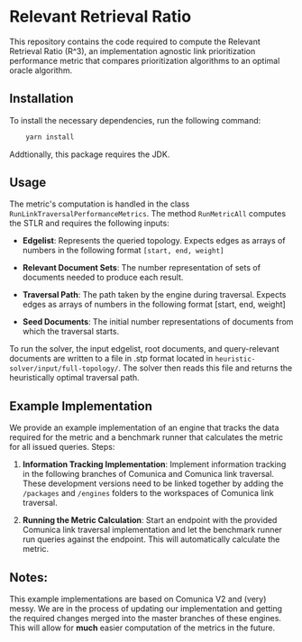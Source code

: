 # Relevant Retrieval Ratio

This repository contains the code required to compute the Relevant Retrieval Ratio (R^3), an implementation agnostic link prioritization performance metric that compares prioritization algorithms to an optimal oracle algorithm.

## Installation

To install the necessary dependencies, run the following command:

```bash
    yarn install
```

Addtionally, this package requires the JDK. 


## Usage

The metric's computation is handled in the class `RunLinkTraversalPerformanceMetrics`. The method `RunMetricAll` computes the STLR and requires the following inputs:

- **Edgelist**: Represents the queried topology. Expects edges as arrays of numbers in the following format `[start, end, weight]`

- **Relevant Document Sets**: The number representation of sets of documents needed to produce each result.

- **Traversal Path**: The path taken by the engine during traversal. Expects edges as arrays of numbers in the following format [start, end, weight]

- **Seed Documents**: The initial number representations of documents from which the traversal starts.

To run the solver, the input edgelist, root documents, and query-relevant documents are written to a file in .stp format located in `heuristic-solver/input/full-topology/`. The solver then reads this file and returns the heuristically optimal traversal path.

## Example Implementation

We provide an example implementation of an engine that tracks the data required for the metric and a benchmark runner that calculates the metric for all issued queries.
Steps:

1. **Information Tracking Implementation**:
    Implement information tracking in the following branches of Comunica and Comunica link traversal.
    These development versions need to be linked together by adding the `/packages` and `/engines` folders to the workspaces of Comunica link traversal.

2. **Running the Metric Calculation**:
    Start an endpoint with the provided Comunica link traversal implementation and let the benchmark runner run queries against the endpoint. This will automatically calculate the metric.

## Notes:

This example implementations are based on Comunica V2 and (very) messy. We are in the process of updating our implementation and getting the required changes merged into the master branches of these engines. This will allow for **much** easier computation of the metrics in the future.
